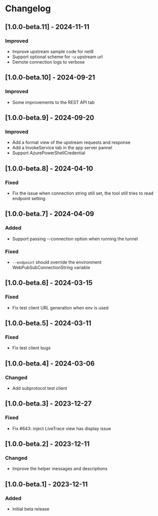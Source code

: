 # Changelog

## [1.0.0-beta.11] - 2024-11-11
### Improved
- Improve upstream sample code for net8
- Support optional scheme for -u upstream url
- Demote connection logs to verbose

## [1.0.0-beta.10] - 2024-09-21
### Improved
- Some improvements to the REST API tab

## [1.0.0-beta.9] - 2024-09-20
### Improved
- Add a format view of the upstream requests and response
- Add a InvokeService tab in the app server pannel
- Support AzurePowerShellCredential

## [1.0.0-beta.8] - 2024-04-10
### Fixed
- Fix the issue when connection string still set, the tool still tries to read endpoint setting

## [1.0.0-beta.7] - 2024-04-09
### Added
- Support passing --connection option when running the tunnel

### Fixed
- `--endpoint` should override the environment WebPubSubConnectionString variable

## [1.0.0-beta.6] - 2024-03-15
### Fixed
- Fix test client URL generation when env is used

## [1.0.0-beta.5] - 2024-03-11
### Fixed
- Fix test client bugs

## [1.0.0-beta.4] - 2024-03-06
### Changed
- Add subprotocol test client

## [1.0.0-beta.3] - 2023-12-27
### Fixed
- Fix #643: inject LiveTrace view has display issue

## [1.0.0-beta.2] - 2023-12-11
### Changed
- Improve the helper messages and descriptions

## [1.0.0-beta.1] - 2023-12-11
### Added
- Initial beta release
